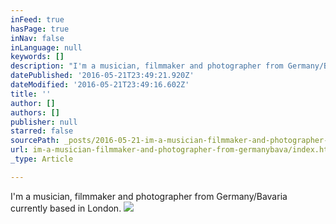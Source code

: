 ```yaml
---
inFeed: true
hasPage: true
inNav: false
inLanguage: null
keywords: []
description: "I'm a musician, filmmaker and photographer from Germany/Bavaria currently based in London."
datePublished: '2016-05-21T23:49:21.920Z'
dateModified: '2016-05-21T23:49:16.602Z'
title: ''
author: []
authors: []
publisher: null
starred: false
sourcePath: _posts/2016-05-21-im-a-musician-filmmaker-and-photographer-from-germanybava.md
url: im-a-musician-filmmaker-and-photographer-from-germanybava/index.html
_type: Article

---
```

I'm a musician, filmmaker and photographer from Germany/Bavaria currently based in London.
![](https://the-grid-user-content.s3-us-west-2.amazonaws.com/fd8836d3-1571-4b5e-bffb-8c3995983842.jpg)